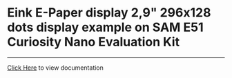 # Eink E-Paper display 2,9" 296x128 dots display example on SAM E51 Curiosity Nano Evaluation Kit

-----

[Click Here](https://onlinedocs.microchip.com/v2/keyword-lookup?keyword=SAM_E51_CNANO_MIKROE_CLICK_EINK_EPAPER_2_9_296_128&redirect=true) to view documentation

